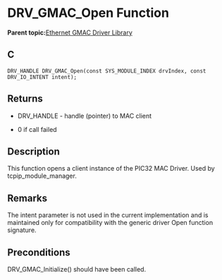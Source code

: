 # DRV\_GMAC\_Open Function

**Parent topic:**[Ethernet GMAC Driver Library](GUID-A24BDAD2-C63E-40B1-894D-1DC3CC6CB66A.md)

## C

```
DRV_HANDLE DRV_GMAC_Open(const SYS_MODULE_INDEX drvIndex, const DRV_IO_INTENT intent); 
```

## Returns

-   DRV\_HANDLE - handle \(pointer\) to MAC client

-   0 if call failed


## Description

This function opens a client instance of the PIC32 MAC Driver. Used by tcpip\_module\_manager.

## Remarks

The intent parameter is not used in the current implementation and is maintained only for compatibility with the generic driver Open function signature.

## Preconditions

DRV\_GMAC\_Initialize\(\) should have been called.

